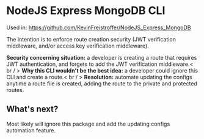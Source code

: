 # NodeJS Express MongoDB CLI

Used in: https://github.com/KevinFreistroffer/NodeJS_Express_MongoDB

The intention is to enforce route creation security (JWT verification middleware, and/or access key verification middleware).

**Security concerning situation:** a developer is creating a route that requires JWT authentication, and forgets to add the JWT verification middleware.< br / >
**Why this CLI wouldn't be the best idea:** a developer could ignore this CLI and create a route.< br / >
**Resolution:** automate updating the configs anytime a route file is created, adding the route to the private and protected routes.

## What's next?

Most likely will ignore this package and add the updating configs automation feature.
